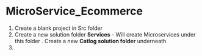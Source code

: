 # MicroService_Ecommerce

1. Create a blank project in Src folder
2. Create a new solution folder **Services**  - Will create Microservices under this folder
    . Create a new **Catlog solution folder** underneath 
3. 
